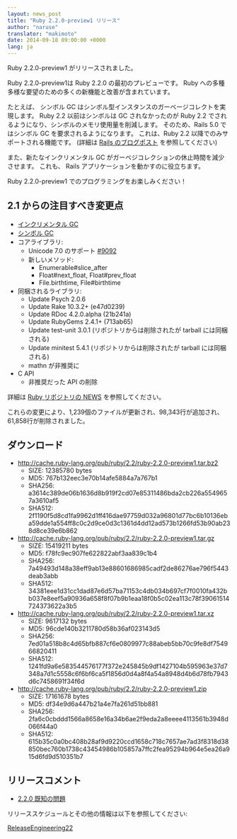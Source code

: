```yaml
---
layout: news_post
title: "Ruby 2.2.0-preview1 リリース"
author: "naruse"
translator: "makimoto"
date: 2014-09-18 09:00:00 +0000
lang: ja
---
```


Ruby 2.2.0-preview1 がリリースされました。

Ruby 2.2.0-preview1は Ruby 2.2.0 の最初のプレビューです。
Ruby への多種多様な要望のための多くの新機能と改善が含まれています。

たとえば、 シンボル GC はシンボル型インスタンスのガーベージコレクトを実現します。
Ruby 2.2 以前はシンボルは GC されなかったのが Ruby 2.2 でされるようになり、シンボルのメモリ使用量を削減します。
そのため、Rails 5.0 ではシンボル GC を要求されるようになります。
これは、Ruby 2.2 以降でのみサポートされる機能です。
(詳細は  [Rails のブログポスト](http://weblog.rubyonrails.org/2014/8/20/Rails-4-2-beta1/) を参照してください)

また、新たなインクリメンタル GC がガーベジコレクションの休止時間を減少させます。
これも、 Rails アプリケーションを動かすのに役立ちます。

Ruby 2.2.0-preview1 でのプログラミングをお楽しみください！

## 2.1 からの注目すべき変更点

* [インクリメンタル GC](https://bugs.ruby-lang.org/issues/10137)
* [シンボル GC](https://bugs.ruby-lang.org/issues/9634)
* コアライブラリ:
  * Unicode 7.0 のサポート [#9092](https://bugs.ruby-lang.org/issues/9092)
  * 新しいメソッド:
    * Enumerable#slice_after
    * Float#next_float, Float#prev_float
    * File.birthtime, File#birthtime
* 同梱されるライブラリ:
  * Update Psych 2.0.6
  * Update Rake 10.3.2+ (e47d0239)
  * Update RDoc 4.2.0.alpha (21b241a)
  * Update RubyGems 2.4.1+ (713ab65)
  * Update test-unit 3.0.1 (リポジトリからは削除されたが tarball には同梱される)
  * Update minitest 5.4.1 (リポジトリからは削除されたが tarball には同梱される)
  * mathn が非推奨に
* C API
  * 非推奨だった API の削除

詳細は [Ruby リポジトリの NEWS](https://github.com/ruby/ruby/blob/v2_2_0_preview1/NEWS) を参照してください。

これらの変更により、1,239個のファイルが更新され、98,343行が追加され、61,858行が削除されました。

## ダウンロード

* <http://cache.ruby-lang.org/pub/ruby/2.2/ruby-2.2.0-preview1.tar.bz2>
  * SIZE:   12385780 bytes
  * MD5:    767b132eec3e70b14afe5884a7a767b1
  * SHA256: a3614c389de06b1636d8b919f2cd07e85311486bda2cb226a5549657a3610af5
  * SHA512: 2f1190f5d8cd1fa9962d1ff416dae97759d032a96801d77bc6b10136eba59dde1a554ff8c0c2d9ce0d3c1361d4dd12ad573b1266fd53b90ab238d8ce39e6b862
* <http://cache.ruby-lang.org/pub/ruby/2.2/ruby-2.2.0-preview1.tar.gz>
  * SIZE:   15419211 bytes
  * MD5:    f78fc9ec907fe622822abf3aa839c1b4
  * SHA256: 7a49493d148a38eff9ab13e88601686985cadf2de86276ae796f5443deab3abb
  * SHA512: 34381eee1d31cc1dad87e6d57ba71153c4db034b697cf7f0010fa432bb037e8eef5a90936a658f8f07b9b1eaa18f0b5c02ea113c78f39061514724373622a3b5
* <http://cache.ruby-lang.org/pub/ruby/2.2/ruby-2.2.0-preview1.tar.xz>
  * SIZE:   9617132 bytes
  * MD5:    96cde140b3211780d58b36af023143d5
  * SHA256: 7ed01a518b8c4d65bfb887cf6e0809977c88abeb5bb70c9fe8df754966820411
  * SHA512: 1241fd9a6e583544576177f372e245845b9df1427104b595963e37d7348a7d1c5558c6f6bf6ca5f1856d0d4a8f4a54a8948d4b6d78fb7943d6c7458691f34f6d
* <http://cache.ruby-lang.org/pub/ruby/2.2/ruby-2.2.0-preview1.zip>
  * SIZE:   17161678 bytes
  * MD5:    df34e9d6a447b21a4e7fa261d51bb881
  * SHA256: 2fa6c0cbddd1566a8658e16a34b6ae2f9eda2a8eeee4113561b3948d066f44a0
  * SHA512: 615b35c0a0bc408b28af9d9220ccd1658c718c7657ae7ad3f8318d38850bec760b1738c43454986b105857a7ffc2fea95294b964e5ea26a915d6fd9d510351b7

## リリースコメント

* [2.2.0 既知の問題](http://bugs.ruby-lang.org/projects/ruby-trunk/issues?query_id=115)

リリーススケジュールとその他の情報は以下を参照してください:

[ReleaseEngineering22](http://bugs.ruby-lang.org/projects/ruby-trunk/wiki/ReleaseEngineering22)
